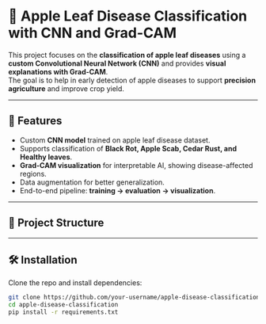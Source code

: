 # 🍎 Apple Leaf Disease Classification with CNN and Grad-CAM

This project focuses on the **classification of apple leaf diseases** using a **custom Convolutional Neural Network (CNN)** and provides **visual explanations with Grad-CAM**.  
The goal is to help in early detection of apple diseases to support **precision agriculture** and improve crop yield.

---

## 🚀 Features
- Custom **CNN model** trained on apple leaf disease dataset.
- Supports classification of **Black Rot, Apple Scab, Cedar Rust, and Healthy leaves**.
- **Grad-CAM visualization** for interpretable AI, showing disease-affected regions.
- Data augmentation for better generalization.
- End-to-end pipeline: **training → evaluation → visualization**.

---

## 📂 Project Structure

---

## 🛠 Installation
Clone the repo and install dependencies:
```bash
git clone https://github.com/your-username/apple-disease-classification.git
cd apple-disease-classification
pip install -r requirements.txt
